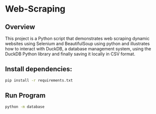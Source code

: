 # Web-Scraping

## Overview

This project is a Python script that demonstrates web scraping dynamic websites using Selenium and BeautifulSoup using python and illustrates how to interact with DuckDB, a database management system, using the DuckDB Python library and finally saving it locally in CSV format. 


## Install dependencies:

```bash
pip install -r requirements.txt
```

## Run Program

```bash
python -m database
```
